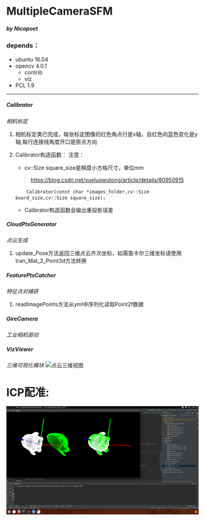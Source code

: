 # MultipleCameraSFM

##### by Nicapoet
### depends：
- ubuntu 16.04
- opencv 4.0.1 
     * contrib
     * viz
- PCL 1.9
---
##### Calibrator
_相机标定_
1. 相机标定类已完成，每张标定图像的红色角点行是x轴，自红色向蓝色变化是y轴,每行连接线角度开口是原点方向
2. Calibrator构造函数：
注意：

    - cv::Size square_size是棋盘小方格尺寸，单位mm
    > https://blog.csdn.net/xueluowutong/article/details/80950915

    ```
        Calibrator(const char *images_folder,cv::Size board_size,cv::Size square_size);
    ```
    - Calibrator构造函数会输出重投影误差
##### CloudPtsGenerator
_点云生成_
1. update_Pose方法返回三维点云齐次坐标，如需笛卡尔三维坐标请使用tran_Mat_2_Point3d方法转换 
##### FeaturePtsCatcher
_特征点对捕获_
1. readImagePoints方法从yml中序列化读取Point2f数据
##### GireCamera
_工业相机驱动_
##### VizViewer
_三维可视化模块_
![ 点云三维视图 ](others/images/1.png)
# ICP配准:
![ ICP 点云配准](others/icp_runtime.png)

